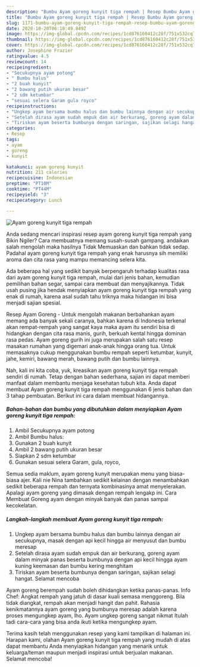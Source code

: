 ```yaml
---
description: "Bumbu Ayam goreng kunyit tiga rempah | Resep Bumbu Ayam goreng kunyit tiga rempah Yang Menggugah Selera"
title: "Bumbu Ayam goreng kunyit tiga rempah | Resep Bumbu Ayam goreng kunyit tiga rempah Yang Menggugah Selera"
slug: 1171-bumbu-ayam-goreng-kunyit-tiga-rempah-resep-bumbu-ayam-goreng-kunyit-tiga-rempah-yang-menggugah-selera
date: 2020-10-20T06:10:49.849Z
image: https://img-global.cpcdn.com/recipes/1cd876160412c28f/751x532cq70/ayam-goreng-kunyit-tiga-rempah-foto-resep-utama.jpg
thumbnail: https://img-global.cpcdn.com/recipes/1cd876160412c28f/751x532cq70/ayam-goreng-kunyit-tiga-rempah-foto-resep-utama.jpg
cover: https://img-global.cpcdn.com/recipes/1cd876160412c28f/751x532cq70/ayam-goreng-kunyit-tiga-rempah-foto-resep-utama.jpg
author: Josephine Frazier
ratingvalue: 4.5
reviewcount: 14
recipeingredient:
- "Secukupnya ayam potong"
- " Bumbu halus"
- "2 buah kunyit"
- "2 bawang putih ukuran besar"
- "2 sdm ketumbar"
- "sesuai selera Garam gula royco"
recipeinstructions:
- "Ungkep ayam bersama bumbu halus dan bumbu lainnya dengan air secukupnya, masak dengan api kecil hingga air menyusut dan bumbu meresap"
- "Setelah dirasa ayam sudah empuk dan air berkurang, goreng ayam dalam minyak panas beserta bumbunya dengan api kecil hingga ayam kuning keemasan dan bumbu kering menghitam"
- "Tiriskan ayam beserta bumbunya dengan saringan, sajikan selagi hangat. Selamat mencoba"
categories:
- Resep
tags:
- ayam
- goreng
- kunyit

katakunci: ayam goreng kunyit 
nutrition: 211 calories
recipecuisine: Indonesian
preptime: "PT10M"
cooktime: "PT44M"
recipeyield: "3"
recipecategory: Lunch

---
```



![Ayam goreng kunyit tiga rempah](https://img-global.cpcdn.com/recipes/1cd876160412c28f/751x532cq70/ayam-goreng-kunyit-tiga-rempah-foto-resep-utama.jpg)

Anda sedang mencari inspirasi resep ayam goreng kunyit tiga rempah yang Bikin Ngiler? Cara membuatnya memang susah-susah gampang. andaikan salah mengolah maka hasilnya Tidak Memuaskan dan bahkan tidak sedap. Padahal ayam goreng kunyit tiga rempah yang enak harusnya sih memiliki aroma dan cita rasa yang mampu memancing selera kita.

Ada beberapa hal yang sedikit banyak berpengaruh terhadap kualitas rasa dari ayam goreng kunyit tiga rempah, mulai dari jenis bahan, kemudian pemilihan bahan segar, sampai cara membuat dan menyajikannya. Tidak usah pusing jika hendak menyiapkan ayam goreng kunyit tiga rempah yang enak di rumah, karena asal sudah tahu triknya maka hidangan ini bisa menjadi sajian spesial.

Resep Ayam Goreng - Untuk mengolah makanan berbahankan ayam memang ada banyak sekali caranya, bahkan karena di Indonesia terkenal akan rempat-rempah yang sangat kaya maka ayam itu sendiri bisa di hidangkan dengan cita rasa manis, gurih, berkuah kental hingga dominan rasa pedas. Ayam goreng gurih ini juga merupakan salah satu resep masakan rumahan yang digemari anak-anak hingga orang tua. Untuk memasaknya cukup menggunakan bumbu rempah seperti ketumbar, kunyit, jahe, kemiri, bawang merah, bawang putih dan bumbu lainnya.


Nah, kali ini kita coba, yuk, kreasikan ayam goreng kunyit tiga rempah sendiri di rumah. Tetap dengan bahan sederhana, sajian ini dapat memberi manfaat dalam membantu menjaga kesehatan tubuh kita. Anda dapat membuat Ayam goreng kunyit tiga rempah menggunakan 6 jenis bahan dan 3 tahap pembuatan. Berikut ini cara dalam membuat hidangannya.

<!--inarticleads1-->

##### Bahan-bahan dan bumbu yang dibutuhkan dalam menyiapkan Ayam goreng kunyit tiga rempah:

1. Ambil Secukupnya ayam potong
1. Ambil  Bumbu halus:
1. Gunakan 2 buah kunyit
1. Ambil 2 bawang putih ukuran besar
1. Siapkan 2 sdm ketumbar
1. Gunakan sesuai selera Garam, gula, royco,


Semua sedia maklum, ayam goreng kunyit merupakan menu yang biasa-biasa ajer. Kali nie Nina tambahkan sedikit kelainan dengan menambahkan sedikit beberapa rempah dan ternyata kombinasinya amat menyelerakan. Apalagi ayam goreng yang dimasak dengan rempah lengakp ini. Cara Membuat Goreng ayam dengan minyak banyak dan panas sampai kecokelatan. 

<!--inarticleads2-->

##### Langkah-langkah membuat Ayam goreng kunyit tiga rempah:

1. Ungkep ayam bersama bumbu halus dan bumbu lainnya dengan air secukupnya, masak dengan api kecil hingga air menyusut dan bumbu meresap
1. Setelah dirasa ayam sudah empuk dan air berkurang, goreng ayam dalam minyak panas beserta bumbunya dengan api kecil hingga ayam kuning keemasan dan bumbu kering menghitam
1. Tiriskan ayam beserta bumbunya dengan saringan, sajikan selagi hangat. Selamat mencoba


Ayam goreng berempah sudah boleh dihidangkan ketika panas-panas. Info Chef: Angkat rempah yang jatuh di dasar kuali semasa menggoreng. Bila tidak diangkat, rempah akan menjadi hangit dan pahit. Rahasia kenikmatannya ayam goreng yang bumbunya meresap adalah karena proses mengungkep ayam, lho. Ayam ungkep goreng sangat nikmat Itulah tadi cara-cara yang bisa anda ikuti ketika mengungkep ayam. 

Terima kasih telah menggunakan resep yang kami tampilkan di halaman ini. Harapan kami, olahan Ayam goreng kunyit tiga rempah yang mudah di atas dapat membantu Anda menyiapkan hidangan yang menarik untuk keluarga/teman maupun menjadi inspirasi untuk berjualan makanan. Selamat mencoba!
